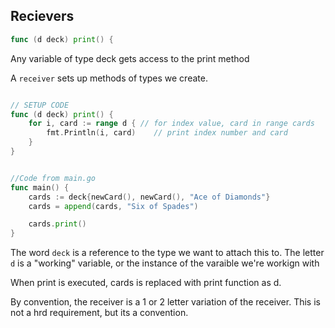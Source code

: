 ## Recievers

```go
func (d deck) print() {
```

Any  variable of type deck gets access to the print method

A `receiver` sets up methods of types we create.

```go

// SETUP CODE
func (d deck) print() {
	for i, card := range d { // for index value, card in range cards
		fmt.Println(i, card)	// print index number and card
	}
}


//Code from main.go
func main() {
	cards := deck{newCard(), newCard(), "Ace of Diamonds"}
	cards = append(cards, "Six of Spades")

	cards.print()
}
```

The word `deck` is a reference to the type we want to attach this to. The letter `d` is a "working" variable, or the  instance of the varaible we're workign with

When print is executed, cards is replaced with print function as d. 

By convention, the receiver is a 1 or 2 letter variation of the receiver. This is not a hrd requirement, but its a convention.
